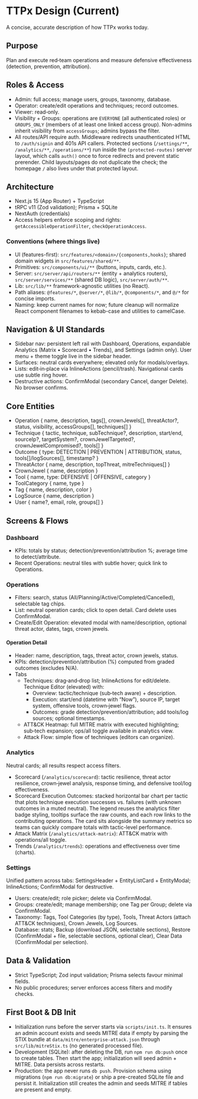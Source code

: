 # TTPx Design (Current)

A concise, accurate description of how TTPx works today.

## Purpose

Plan and execute red‑team operations and measure defensive effectiveness (detection, prevention, attribution).

## Roles & Access

- Admin: full access; manage users, groups, taxonomy, database.
- Operator: create/edit operations and techniques; record outcomes.
- Viewer: read‑only.
- Visibility + Groups: operations are `EVERYONE` (all authenticated roles) or `GROUPS_ONLY` (members of at least one linked access group). Non-admins inherit visibility from `accessGroups`; admins bypass the filter.
- All routes/API require auth. Middleware redirects unauthenticated HTML to `/auth/signin` and 401s API callers. Protected sections (`/settings/**`, `/analytics/**`, `/operations/**`) run inside the `(protected-routes)` server layout, which calls `auth()` once to force redirects and prevent static prerender. Child layouts/pages do not duplicate the check; the homepage `/` also lives under that protected layout.

## Architecture

- Next.js 15 (App Router) + TypeScript
- tRPC v11 (Zod validation); Prisma + SQLite
- NextAuth (credentials)
- Access helpers enforce scoping and rights: `getAccessibleOperationFilter`, `checkOperationAccess`.

### Conventions (where things live)

- UI (features-first): `src/features/<domain>/{components,hooks}`; shared domain widgets in `src/features/shared/**`.
- Primitives: `src/components/ui/**` (buttons, inputs, cards, etc.).
- Server: `src/server/api/routers/**` (entity + analytics routers), `src/server/services/**` (shared DB logic), `src/server/auth/**`.
- Lib: `src/lib/**` framework-agnostic utilities (no React).
- Path aliases: `@features/*`, `@server/*`, `@lib/*`, `@components/*`, and `@/*` for concise imports.
- Naming: keep current names for now; future cleanup will normalize React component filenames to kebab-case and utilities to camelCase.

## Navigation & UI Standards

- Sidebar nav: persistent left rail with Dashboard, Operations, expandable Analytics (Matrix • Scorecard • Trends), and Settings (admin only). User menu + theme toggle live in the sidebar header.
- Surfaces: neutral cards everywhere; elevated only for modals/overlays.
- Lists: edit‑in‑place via InlineActions (pencil/trash). Navigational cards use subtle ring hover.
- Destructive actions: ConfirmModal (secondary Cancel, danger Delete). No browser confirms.

## Core Entities

- Operation { name, description, tags[], crownJewels[], threatActor?, status, visibility, accessGroups[], techniques[] }
- Technique { tactic, technique, subTechnique?, description, start/end, sourceIp?, targetSystem?, crownJewelTargeted?, crownJewelCompromised?, tools[] }
- Outcome { type: DETECTION | PREVENTION | ATTRIBUTION, status, tools[]/logSources[], timestamp? }
- ThreatActor { name, description, topThreat, mitreTechniques[] }
- CrownJewel { name, description }
- Tool { name, type: DEFENSIVE | OFFENSIVE, category }
- ToolCategory { name, type }
- Tag { name, description, color }
- LogSource { name, description }
- User { name?, email, role, groups[] }

## Screens & Flows

### Dashboard

- KPIs: totals by status; detection/prevention/attribution %; average time to detect/attribute.
- Recent Operations: neutral tiles with subtle hover; quick link to Operations.

### Operations

- Filters: search, status (All/Planning/Active/Completed/Cancelled), selectable tag chips.
- List: neutral operation cards; click to open detail. Card delete uses ConfirmModal.
- Create/Edit Operation: elevated modal with name/description, optional threat actor, dates, tags, crown jewels.

#### Operation Detail

- Header: name, description, tags, threat actor, crown jewels, status.
- KPIs: detection/prevention/attribution (%) computed from graded outcomes (excludes N/A).
- Tabs
  - Techniques: drag‑and‑drop list; InlineActions for edit/delete. Technique Editor (elevated) with:
    - Overview: tactic/technique (sub‑tech aware) + description.
    - Execution: start/end (datetime with “Now”), source IP, target system, offensive tools, crown‑jewel flags.
    - Outcomes: grade detection/prevention/attribution; add tools/log sources; optional timestamps.
  - ATT&CK Heatmap: full MITRE matrix with executed highlighting; sub‑tech expansion; ops/all toggle available in analytics view.
  - Attack Flow: simple flow of techniques (editors can organize).

### Analytics

Neutral cards; all results respect access filters.

- Scorecard (`/analytics/scorecard`): tactic resilience, threat actor resilience, crown‑jewel analysis, response timing, and defensive tool/log effectiveness.
- Scorecard Execution Outcomes: stacked horizontal bar chart per tactic that plots technique execution successes vs. failures (with unknown outcomes in a muted neutral). The legend reuses the analytics filter badge styling, tooltips surface the raw counts, and each row links to the contributing operations. The card sits alongside the summary metrics so teams can quickly compare totals with tactic-level performance.
- Attack Matrix (`/analytics/attack-matrix`): ATT&CK matrix with operations/all toggle.
- Trends (`/analytics/trends`): operations and effectiveness over time (charts).

### Settings

Unified pattern across tabs: SettingsHeader + EntityListCard + EntityModal; InlineActions; ConfirmModal for destructive.

- Users: create/edit; role picker; delete via ConfirmModal.
- Groups: create/edit; manage membership; one Tag per Group; delete via ConfirmModal.
- Taxonomy: Tags, Tool Categories (by type), Tools, Threat Actors (attach ATT&CK techniques), Crown Jewels, Log Sources.
- Database: stats; Backup (download JSON, selectable sections), Restore (ConfirmModal + file, selectable sections, optional clear), Clear Data (ConfirmModal per selection).

## Data & Validation

- Strict TypeScript; Zod input validation; Prisma selects favour minimal fields.
- No public procedures; server enforces access filters and modify checks.

## First Boot & DB Init

- Initialization runs before the server starts via `scripts/init.ts`. It ensures an admin account exists and seeds MITRE data if empty by parsing the STIX bundle at `data/mitre/enterprise-attack.json` through `src/lib/mitreStix.ts` (no generated processed file).
- Development (SQLite): after deleting the DB, run `npm run db:push` once to create tables. Then start the app; initialization will seed admin + MITRE. Data persists across restarts.
- Production: the app never runs `db push`. Provision schema using migrations (`npm run db:migrate`) or ship a pre-created SQLite file and persist it. Initialization still creates the admin and seeds MITRE if tables are present and empty.
